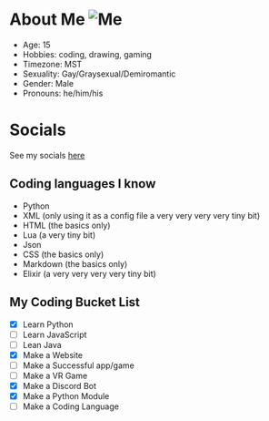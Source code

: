 # About Me ![Me](https://i.imgur.com/Kbki7oX.png)
- Age: 15
- Hobbies: coding, drawing, gaming
- Timezone: MST
- Sexuality: Gay/Graysexual/Demiromantic
- Gender: Male
- Pronouns: he/him/his

# Socials
See my socials [here](https://devhollo.github.io/links)

## Coding languages I know
- Python
- XML (only using it as a config file a very very very very tiny bit)
- HTML (the basics only)
- Lua (a very tiny bit)
- Json
- CSS (the basics only)
- Markdown (the basics only)
- Elixir (a very very very very tiny bit)

## My Coding Bucket List
- [x] Learn Python
- [ ] Learn JavaScript
- [ ] Lean Java
- [x] Make a Website
- [ ] Make a Successful app/game
- [ ] Make a VR Game
- [x] Make a Discord Bot
- [x] Make a Python Module
- [ ] Make a Coding Language
